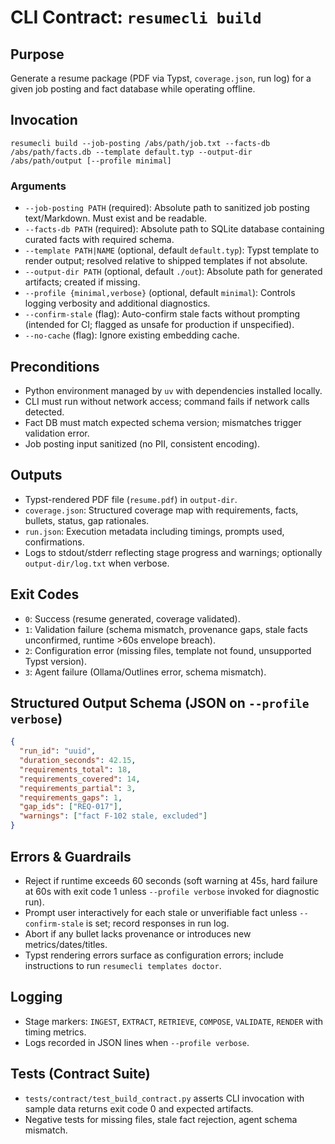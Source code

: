 # CLI Contract: `resumecli build`

## Purpose
Generate a resume package (PDF via Typst, `coverage.json`, run log) for a given job posting and fact database while operating offline.

## Invocation
```
resumecli build --job-posting /abs/path/job.txt --facts-db /abs/path/facts.db --template default.typ --output-dir /abs/path/output [--profile minimal]
```

### Arguments
- `--job-posting PATH` (required): Absolute path to sanitized job posting text/Markdown. Must exist and be readable.
- `--facts-db PATH` (required): Absolute path to SQLite database containing curated facts with required schema.
- `--template PATH|NAME` (optional, default `default.typ`): Typst template to render output; resolved relative to shipped templates if not absolute.
- `--output-dir PATH` (optional, default `./out`): Absolute path for generated artifacts; created if missing.
- `--profile {minimal,verbose}` (optional, default `minimal`): Controls logging verbosity and additional diagnostics.
- `--confirm-stale` (flag): Auto-confirm stale facts without prompting (intended for CI; flagged as unsafe for production if unspecified).
- `--no-cache` (flag): Ignore existing embedding cache.

## Preconditions
- Python environment managed by `uv` with dependencies installed locally.
- CLI must run without network access; command fails if network calls detected.
- Fact DB must match expected schema version; mismatches trigger validation error.
- Job posting input sanitized (no PII, consistent encoding).

## Outputs
- Typst-rendered PDF file (`resume.pdf`) in `output-dir`.
- `coverage.json`: Structured coverage map with requirements, facts, bullets, status, gap rationales.
- `run.json`: Execution metadata including timings, prompts used, confirmations.
- Logs to stdout/stderr reflecting stage progress and warnings; optionally `output-dir/log.txt` when verbose.

## Exit Codes
- `0`: Success (resume generated, coverage validated).
- `1`: Validation failure (schema mismatch, provenance gaps, stale facts unconfirmed, runtime >60s envelope breach).
- `2`: Configuration error (missing files, template not found, unsupported Typst version).
- `3`: Agent failure (Ollama/Outlines error, schema mismatch).

## Structured Output Schema (JSON on `--profile verbose`)
```json
{
  "run_id": "uuid",
  "duration_seconds": 42.15,
  "requirements_total": 18,
  "requirements_covered": 14,
  "requirements_partial": 3,
  "requirements_gaps": 1,
  "gap_ids": ["REQ-017"],
  "warnings": ["fact F-102 stale, excluded"]
}
```

## Errors & Guardrails
- Reject if runtime exceeds 60 seconds (soft warning at 45s, hard failure at 60s with exit code 1 unless `--profile verbose` invoked for diagnostic run).
- Prompt user interactively for each stale or unverifiable fact unless `--confirm-stale` is set; record responses in run log.
- Abort if any bullet lacks provenance or introduces new metrics/dates/titles.
- Typst rendering errors surface as configuration errors; include instructions to run `resumecli templates doctor`.

## Logging
- Stage markers: `INGEST`, `EXTRACT`, `RETRIEVE`, `COMPOSE`, `VALIDATE`, `RENDER` with timing metrics.
- Logs recorded in JSON lines when `--profile verbose`.

## Tests (Contract Suite)
- `tests/contract/test_build_contract.py` asserts CLI invocation with sample data returns exit code 0 and expected artifacts.
- Negative tests for missing files, stale fact rejection, agent schema mismatch.

